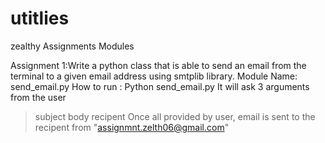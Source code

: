 # utitlies
zealthy Assignments Modules

Assignment 1:Write a python class that is able to send an email from the terminal to a given email address
using smtplib library.
  Module Name: send_email.py
  How to run : Python send_email.py
  It will ask 3 arguments from the user
  >subject
  >body
  >recipent
  Once all provided by user, email is sent to the recipent from "assignmnt.zelth06@gmail.com"
  
